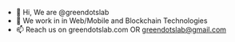 - 👋 Hi, We are @greendotslab
- 👀 We work in in Web/Mobile and Blockchain Technologies
- 📫 Reach us on greendotslab.com OR greendotslab@gmail.com
